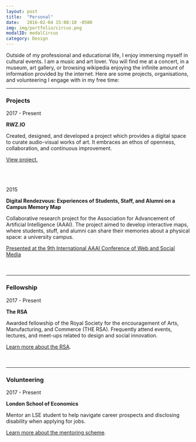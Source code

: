 ```yaml
---
layout: post
title:  "Personal"
date:   2016-02-04 15:08:10 -0500
img: img/portfolio/circus.png
modalID: modalCircus
category: Design
---
```

<div align="left">
     <p>Outside of my professional and educational life, I enjoy immersing myself in cultural events. I am a music and art lover. You will find me at a concert, in a museum, art gallery, or browsing wikipedia enjoying the infinite amount of information provided by the internet. Here are some projects, organisations, and volunteering I engage with in my free time:</p>
<section class="grid">
      <hr>
      <div class="col lg-3 md-12 sm-12 section-title" align="left">
        <h3>Projects</h3>
      </div>
      <div class="col lg-3 md-4 sm-12" align="left">
        <p>2017 - Present</p>
      </div>
      <div class="col lg-6 md-8 sm-12" align="left">
        <p><b>RWZ.IO</b></p>
            
Created, designed, and developed a project which provides a digital space to curate audio-visual works of art. It embraces an ethos of openness, collaboration, and continuous improvement.
            
<a href="https://rwz.io" target="_blank">View project.</a>     
      <br> <br> <br>
      </div>
      <div class="col lg-3 md-4 sm-12" align="left">
        <p>2015</p>
      </div>
      <div class="col lg-6 md-8 sm-12" align="left">
        <p><b>Digital Rendezvous: Experiences of Students, Staff, and Alumni on a Campus Memory Map</b></p>
            
Collaborative research project for the Association for Advancement of Artificial Intelligence (AAAI). The project aimed to develop interactive maps, where students, stuff, and alumni can share their memories about a physical space: a university campus.

<a href="https://www.aaai.org/ocs/index.php/ICWSM/ICWSM15/paper/viewFile/10650/10543" target="_blank">Presented at the 9th International AAAI Conference of Web and Social Media</a>
      <br> <br> <br>
      </div>
<hr width="100%" align="center">
      <div class="col lg-3 md-12 sm-12 section-title" align="left">
        <h3>Fellowship</h3>
      </div>
      <div class="col lg-3 md-4 sm-12" align="left">
        <p>2017 - Present</p>
      </div>
      <div class="col lg-6 md-8 sm-12" align="left">
        <p><b>The RSA</b></p>
        
Awarded fellowship of the Royal Society for the encouragement of Arts, Manufacturing, and Commerce (THE RSA). Frequently attend events, lectures, and meet-ups related to design and social innovation. 
  
<a href="https://www.thersa.org/" target="_blank">Learn more about the RSA</a>.
        <br> <br> <br>
      </div>
<hr width="100%" align="center">
      <div class="col lg-3 md-12 sm-12 section-title" align="left">
        <h3>Volunteering</h3>
      </div>
      <div class="col lg-3 md-4 sm-12" align="left">
        2017 - Present
      </div>
      <div class="col lg-6 md-8 sm-12" align="left">
        <p><b>London School of Economics</b></p>
      
Mentor an LSE student to help navigate career prospects and disclosing disability when applying for jobs.
      
<a href="https://info.lse.ac.uk/current-students/careers/services/for/students-with-disabilities/disability-mentoring-scheme" target="_blank">Learn more about the mentoring scheme</a>.
      </div>
</section>
